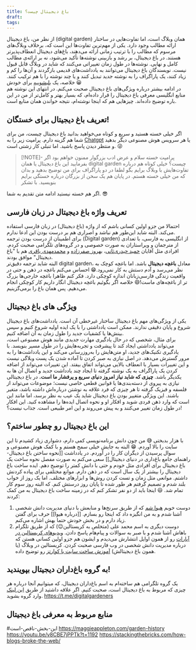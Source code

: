 ```yaml
---
title: باغ دیجیتال چیست؟
draft: 
tags:
---
```

از نظر من، باغ دیجیتال (digital garden) همان وبلاگ است، اما تفاوت‌هایی در ساختار ارائه مطالب وجود دارد.
یکی از مهم‌ترین تفاوت‌ها این است که، برخلاف وبلاگ‌های مرسوم که مطالب را با ترتیب زمانی ارائه می‌دهند، باغ‌های دیجیتال انعطاف‌پذیرتر هستند.
در باغ دیجیتال، بر رشد و بازبینی نوشته‌ها تأکید می‌شود، نه بر ارائه‌ی مطالب کامل و نهایی. نوشته‌ها در طول زمان تغییراتی می‌کنند که شاید در وبلاگ قابل قبول نیست.
نویسندگان باغ دیجیتال می‌توانند به یادداشت‌های قدیمی بازگردند و آن‌ها را کم و زیاد کنند، یک پاراگراف را به نوشته جدید تبدیل کنند و یا چند نوشته را با هم ترکیب کنند. خلاصه، یک [بلبشوییه](https://abadis.ir/fatofa/%D8%A8%D9%84%D8%A8%D8%B4%D9%88/) برای خودش 😀  
در ادامه بیشتر درباره ویژگی‌های باغ دیجیتال صحبت می‌کنم. در انتهای این نوشته هم منابع انگلیسی معرفی باغ دیجیتال را قرار داده‌ام، که بسیار بهتر و کامل‌تر از من در این باره توضیح داده‌اند. چیزهایی هم که اینجا نوشته‌ام، نتیجه خواندن همان منابع است. 
## تعریف باغ دیجیتال برای خستگان!
اگر خیلی خسته هستید و سریع و کوتاه می‌خواهید بدانید باغ دیجیتال چیست، من برای شما هم گزینه دارم.
پرامپت زیر را به [Chatgpt](https://chatgpt.com/) یا هر سرویس هوش مصنوعی دیگر بدهید و منتظر دیدن پاسخ باشید. اما تنبلی کار زشتی است. 😜
> [!NOTE]- پرامپت خسته
> سلام و عرض ادب 
بزرگوار ممنون خواهم بود اگر بفرمایید این باغ دیجیتال یا همان digital garden چیست؟
خیلی کوتاه هم درباره تفاوت‌هایش با وبلاگ برایم بگو
لطفا در دو پاراگراف برای من توضیح بدهید و بدان که من خیلی خسته هستم.
در پایان هم یک سخن از بزرگان درباره خستگی برایم بنویسید. با تشکر

اگر هم خسته نیستید ادامه متن تقدیم به شما. 😎
## تعریف واژه باغ دیجیتال در زبان فارسی
احتمالا من جزو اولین کسانی باشم که از واژه (باغ دیجیتال) در زبان فارسی استفاده می‌کند. البته شاید این‌طور هم نباشد و اصراری هم بر درست بودن این ادعا ندارم.  
برای اطمینان از درست بودن ترجمه (Digital garden) از انگلیسی به فارسی، با تعدادی از مترجمان و ویراستاران به صورت خصوصی و در گروه‌های تلگرامی صحبت کردم. افرادی مثل آقایان [حمید حیدری‌ثانی](https://heydarisani.ir/)، [بهروز صفرزاده](https://fa.wikipedia.org/wiki/%D8%A8%D9%87%D8%B1%D9%88%D8%B2_%D8%B5%D9%81%D8%B1%D8%B2%D8%A7%D8%AF%D9%87) و [محمدمهدی باقری](https://virastaran.net/author/bagheri/) هم با "باغ دیجیتال" موافق بودند.  
البته شاید ترجمه دقیق‌تر digital garden، معادل **باغچه دیجیتال** باشد. اما باغچه کوچک به نظر می‌رسد و آدم دستش به کار نمی‌رود.😁 احساس می‌کنم باغچه در ذهن و حتی در واقعیت زندگی فارسی‌زبانان اندازه کوچکی دارد. فکر کنم ظاهرا باغچه خارجی‌ها بزرگ تر از باغچه‌های ماست!😄 خلاصه اگر بگوئیم باغچه دیجیتال انگار داریم کار کوچکی انجام می‌دهیم. پس همان باغ را برمی‌گزینیم. 
## ویژگی های باغ دیجیتال
یکی از ویژگی‌های مهم باغ دیجیتال ساختار غیرخطی آن است. یادداشت‌های باغ دیجیتال شروع و پایان دقیقی ندارند. ممکن است یادداشتی را با یک ایده اولیه شروع کنیم و سپس بینش‌ها یا کشفیات جدید را طول زمان به آن اضافه کنیم.  
برای مثال، شخصی که در حال یادگیری مهارت جدیدی مانند هوش مصنوعی است، می‌تواند یادداشتی ایجاد کند تا پیشرفت و تجربه‌هایش را در طول مسیر بنویسد. با یادگیری تکنیک‌های جدید، او متن‌هایش را به‌روزرسانی می‌کند و این یادداشت‌ها را به مرور گسترش می‌دهد.
در اصل نیازی به صبر کردن تا آماده شدن یک پست وبلاگی نیست و این تغییرات بسیار با انعطاف بالایی می‌تواند اتفاق بیفتد. این تغییرات می‌تواند از اضافه کردن یک پاراگراف به یک نوشته گرفته تا ایجاد چند یادداشت جدید و اتصال آن ها به یکدیگر باشد. **چیزی که شاید نیاز امروز دنیای سریع و پرفشار ما است.**
در باغ دیجیتالی نیازی به پیروی از دسته‌بندی‌ها یا قوانین قطعی خاصی نیست؛ موضوعات می‌تواند از فلسفه و فیزیک گرفته تا هر چیزی که فرد علاقه به نوشتن درباره‌اش داشته باشد، متغیر باشند. 
این ویژگی متغییر بودن باغ دیجیتال شاید یک عیب به نظر برسد، اما مانند این است که وارد ذهن فردی شوید و افکار او و نحوه اتصال ایده‌ها را مشاهده کنید. این افکار در طول زمان تغییر می‌کنند و به پیش می‌روند و این امر طبیعی است. جذاب نیست؟!
## این باغ دیجیتال رو چطور ساختم؟
با هزار بدبختی 😅
من چون دانش برنامه‌نویسی کمی دارم، دشواری زیاد کشیدم تا این سایت را بالا آوردم. 😁 البته به جایش خیلی سمج هستم و با کمک هوش مصنوعی و سوال پرسیدن از دیگران کار را در آوردم.
در یادداشت [[نحوه ساختن باغ دیجیتال-راهنمای جامع باغ‌داری در دنیای دیجیتال]] سعی می‌کنم به صورت مفصل نحوه ساخت یک باغ دیجیتال برای افرادی مثل خودم و حتی با دانش کمتر را توضیح دهم. 
ایده ساخت باغ دیجیتال را بیشتر از یک سال است که در ذهن دارم. موانع مختلفی برای پیاده کردنش داشتم. موانعی مثل زمان و تست کردن روش‌ها و ابزارهای مختلف. اما یک روز از خواب بلند شدم و تصمیم گرفتم هر طور شده تا پایان روز درستش کنم. که البته روز سوم کار تمام شد. 😃
اینجا باید از دو نفر تشکر کنم که در زمینه ساخت باغ دیجیتال به من کمک کردند: 
1. دوست خوبم [هیوا شم](https://motamem.org/profile/313/) که از طریق سرنخ‌ها و منابعش با دنیای مدیریت دانش شخصی آشنا شدم و به من انگیزه داد که اینجا رو بسازم. [[درباره هیوا]] حرف برای گفتن زیاد دارم و در بخش خودش حتما بهش اشاره می‌کنم.
2. دوست دیگری به اسم محمد‌ علی (متخلص به کریستالین😉) که از طریق تلگرام باهاش آشنا شدم و با صبر به سوالات و پیام‌هام پاسخ دادن. [ویدیوهای کریستالین در آپارات](https://www.aparat.com/Crystalline) رو از همون اوایل انتشارش می‌دیدم و ایشون هم جزو اولین کسانی هستن که درباره مدیریت دانش شخصی در وب فارسی صحبت کردن. کریستالین در وبلاگ (یا همون باغ دیجیتالش) [آموزش ساخت سایت با کوارتز](https://blog.eledah.ir/projects/pkm/%D8%A7%D8%B2-%DB%8C%D8%A7%D8%AF%D8%AF%D8%A7%D8%B4%D8%AA-%D8%A8%D9%87-%D8%B3%D8%A7%DB%8C%D8%AA-%D8%A8%D8%A7-%DA%A9%D9%88%D8%A7%D8%B1%D8%AA%D8%B2#%DB%B4-%DA%AF%D8%B0%D8%A7%D8%B4%D8%AA%D9%86-%D9%85%D8%AD%D8%AA%D9%88%D8%A7-%D8%B1%D9%88%DB%8C-%DA%A9%D9%88%D8%A7%D8%B1%D8%AA%D8%B2-%D9%88-%D9%81%D8%A7%D8%B1%D8%B3%DB%8C%D8%B3%D8%A7%D8%B2%DB%8C) رو توضیح داده.
## به گروه باغ‌داران دیجیتال بپویندید!
یک گروه تلگرامی هم ساخته‌ام به اسم باغ‌داران دیجیتال، که میتوانیم آنجا درباره هر چیزی که مربوط به باغ دیجیتال است، صحبت کنیم. اگر علاقه داشتید از طریق [این لینک](https://t.me/digitalgardeners) وارد گروه بشوید.
https://t.me/digitalgardeners
## منابع مربوط به معرفی باغ دیجیتال
#این-بخش-ناقص-است
https://maggieappleton.com/garden-history
https://youtu.be/v8CBE7jPPTk?t=1192
https://stackingthebricks.com/how-blogs-broke-the-web/